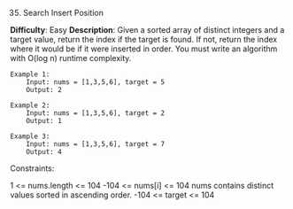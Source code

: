 35. Search Insert Position

**Difficulty**: Easy
**Description**:
Given a sorted array of distinct integers and a target value, return the index if the target is found. If not, return the index where it would be if it were inserted in order.
You must write an algorithm with O(log n) runtime complexity.

```
Example 1:
    Input: nums = [1,3,5,6], target = 5
    Output: 2

Example 2:
    Input: nums = [1,3,5,6], target = 2
    Output: 1

Example 3:
    Input: nums = [1,3,5,6], target = 7
    Output: 4
```
 

Constraints:

1 <= nums.length <= 104
-104 <= nums[i] <= 104
nums contains distinct values sorted in ascending order.
-104 <= target <= 104